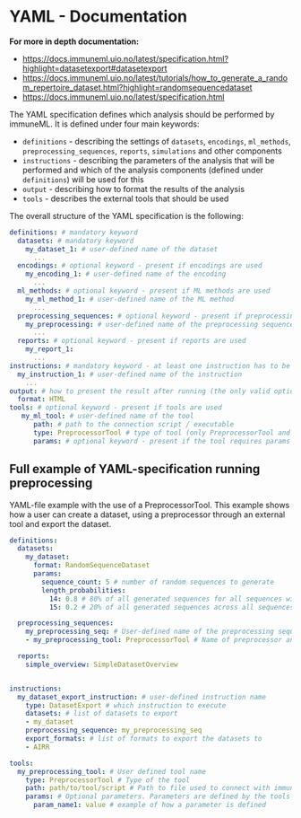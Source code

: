 # YAML - Documentation
**For more in depth documentation:**
* https://docs.immuneml.uio.no/latest/specification.html?highlight=datasetexport#datasetexport
* https://docs.immuneml.uio.no/latest/tutorials/how_to_generate_a_random_repertoire_dataset.html?highlight=randomsequencedataset
* https://docs.immuneml.uio.no/latest/specification.html

The YAML specification defines which analysis should be performed by immuneML. It is defined under four main keywords:

- `definitions` - describing the settings of `datasets`, `encodings`, `ml_methods`, `preprocessing_sequences`, `reports`, `simulations` and other components
- `instructions` - describing the parameters of the analysis that will be performed and which of the analysis components (defined under `definitions`) will be used for this
- `output` - describing how to format the results of the analysis
- `tools` - describes the external tools that should be used 

The overall structure of the YAML specification is the following:

```yaml
definitions: # mandatory keyword
  datasets: # mandatory keyword
    my_dataset_1: # user-defined name of the dataset
      ... 
  encodings: # optional keyword - present if encodings are used
    my_encoding_1: # user-defined name of the encoding
      ... 
  ml_methods: # optional keyword - present if ML methods are used
    my_ml_method_1: # user-defined name of the ML method
      ...
  preprocessing_sequences: # optional keyword - present if preprocessing sequences are used
    my_preprocessing: # user-defined name of the preprocessing sequence
      ...
  reports: # optional keyword - present if reports are used
    my_report_1:
      ... 
instructions: # mandatory keyword - at least one instruction has to be specified
  my_instruction_1: # user-defined name of the instruction
    ... 
output: # how to present the result after running (the only valid option now)
  format: HTML
tools: # optional keyword - present if tools are used
   my_ml_tool: # user-defined name of the tool
      path: # path to the connection script / executable
      type: PreprocessorTool # type of tool (only PreprocessorTool and MLMethodTool is valid)
      params: # optional keyword - present if the tool requires params
```

## Full example of YAML-specification running preprocessing

YAML-file example with the use of a PreprocessorTool. This example shows how a user can create 
a dataset, using a preprocessor through an external tool and export the dataset. 

```yaml
definitions:
  datasets:
    my_dataset:
      format: RandomSequenceDataset
      params:
        sequence_count: 5 # number of random sequences to generate
        length_probabilities:
          14: 0.8 # 80% of all generated sequences for all sequences will have length 14
          15: 0.2 # 20% of all generated sequences across all sequences will have length 15

  preprocessing_sequences: 
    my_preprocessing_seq: # User-defined name of the preprocessing sequence (may contain one or more preprocessings)
    - my_preprocessing_tool: PreprocessorTool # Name of preprocessor and its type 

  reports:
    simple_overview: SimpleDatasetOverview


instructions:
  my_dataset_export_instruction: # user-defined instruction name
    type: DatasetExport # which instruction to execute
    datasets: # list of datasets to export
    - my_dataset
    preprocessing_sequence: my_preprocessing_seq
    export_formats: # list of formats to export the datasets to
    - AIRR

tools:
  my_preprocessing_tool: # User defined tool name 
    type: PreprocessorTool # Type of the tool
    path: path/to/tool/script # Path to file used to connect with immuneML
    params: # Optional parameters. Parameters are defined by the tools
      param_name1: value # example of how a parameter is defined 

```